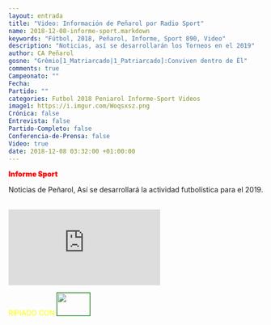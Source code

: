 ```yaml
---
layout: entrada
title: "Video: Información de Peñarol por Radio Sport"
name: 2018-12-08-informe-sport.markdown
keywords: "Fútbol, 2018, Peñarol, Informe, Sport 890, Video"
description: "Noticias, así se desarrollarán los Torneos en el 2019"
author: CA Peñarol
gosne: "Grêmio[1_Matriarcado|1_Patriarcado]:Conviven dentro de Êl"
comments: true
Campeonato: ""
Fecha:
Partido: ""
categories: Futbol 2018 Peniarol Informe-Sport Videos
image1: https://i.imgur.com/Woqsxsz.png
Crónica: false
Entrevista: false
Partido-Completo: false
Conferencia-de-Prensa: false
Video: true
date: 2018-12-08 03:32:00 +01:00:00
---
```

<!---https://i.imgur.com/6AhlLin.png
Campeonato: <span>{{ page.Campeonato }}</span><br>
Fecha: <span>{{ page.Fecha }}</span><br>
Encuentro: <span>{{ page.Partido }}</span><br>-->
<span style="color:red;font-weight:900">Informe Sport</span>

Noticias de Peñarol, Así se desarrollará la actividad futbolística para el 2019.


<br>

<iframe src="https://www.youtube.com/embed/OcKXK_oNtvo" frameborder="0" allow="accelerometer; autoplay; encrypted-media; gyroscope; picture-in-picture" allowfullscreen></iframe>

<br>

<span style="color:yellow;">RIPIADO CON</span> <a href="http://ffmpeg.org"><img src="{{ site.url }}/images/ffmpeg.png" width="65px" height="45px" style="border:1px solid green;"></a>
